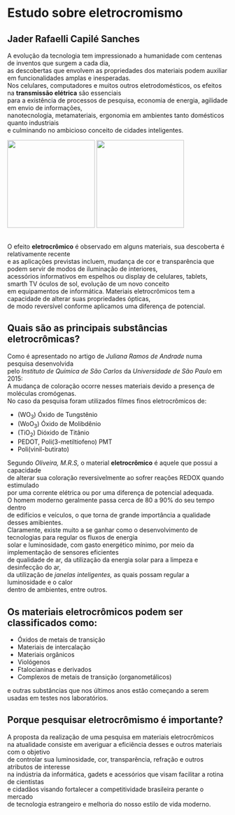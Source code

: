 # Estudo sobre eletrocromismo
## Jader Rafaelli Capilé Sanches

 A evolução da tecnologia tem impressionado a humanidade com centenas de inventos que surgem a cada dia,</br>
 as descobertas que envolvem as propriedades dos materiais podem auxiliar em funcionalidades amplas e inesperadas.</br>
 Nos celulares, computadores e muitos outros eletrodomésticos, os efeitos na **transmissão elétrica** são essenciais </br>
 para a existência de processos de pesquisa, economia de energia, agilidade em envio de informações, </br>
 nanotecnologia, metamateriais, ergonomia em ambientes tanto domésticos quanto industriais </br>
 e culminando no ambicioso conceito de cidades inteligentes. 
</br>
<div>
<img src="https://upload.wikimedia.org/wikipedia/commons/5/59/Electrochromic_devices_in_bleach_state%2C_The_MSU_Baroda%2C_India.jpg"  width="200" height="200">
    
<img src="https://upload.wikimedia.org/wikipedia/commons/6/66/Electrochromic_devices_in_color_state%2C_The_MSU_Baroda%2C_India.jpg"   left="300" width="200" height="200" >
</div>
    
</br>

 O efeito **eletrocrômico** é observado em alguns materiais, sua descoberta é relativamente recente </br>
 e as aplicações previstas incluem, mudança de cor e transparência que podem servir de modos de iluminação de interiores, </br>
 acessórios informativos em espelhos ou display de celulares, tablets, smarth TV óculos de sol, evolução de um novo conceito </br>
 em equipamentos de informática. Materiais eletrocrômicos tem a capacidade de alterar suas propriedades ópticas, </br> 
 de modo reversível  conforme aplicamos uma diferença de potencial. 

## Quais são as principais substâncias eletrocrômicas?
 Como é apresentado no artigo de *Juliana Ramos de Andrade* numa pesquisa desenvolvida</br>
 pelo *Instituto de Química de São Carlos* da *Universidade de São Paulo* em 2015:</br>
 A mudança de coloração ocorre nesses materiais devido a presença de moléculas cromógenas. </br>
 No caso da pesquisa foram utilizados filmes finos eletrocrômicos de:
 * (WO<sub>3</sub>) Óxido de Tungstênio
 * (WoO<sub>3</sub>) Óxido de Molibdênio 
 * (TiO<sub>2</sub>) Dióxido de Titânio 
 * PEDOT, Poli(3-metiltiofeno) PMT 
 * Poli(vinil-butirato)  
 
 Segundo *Oliveira, M.R.S,* o material **eletrocrômico** é aquele que possui a capacidade </br>
 de alterar sua coloração reversivelmente ao sofrer reações REDOX quando estimulado  </br>
 por uma corrente elétrica ou por uma diferença de potencial adequada. </br> 
 O homem moderno geralmente passa cerca de 80 a 90% do seu tempo dentro </br>
 de edifícios e veículos, o que torna de grande importância a qualidade desses amibientes. </br>
 Claramente, existe muito a se ganhar como o desenvolvimento de tecnologias para regular os fluxos de energia </br>
 solar e luminosidade, com gasto energético mínimo, por meio da implementação de sensores eficientes </br>
 de qualidade de ar, da utilização da energia solar para a limpeza e desinfecção do ar, </br>
 da utilização de *janelas inteligentes,* as quais possam regular a luminosidade e o calor </br>
 dentro de ambientes, entre outros. </br>
 
 ## Os **materiais eletrocrômicos** podem ser classificados como:
 
 * Óxidos de metais de transição
 * Materiais de intercalação
 * Materiais orgânicos </br>
 * Viológenos
 * Ftalocianinas e derivados
 * Complexos de metais de transição (organometálicos)

 e outras substâncias que nos últimos anos estão começando a serem usadas em testes nos laboratórios.
 
## Porque pesquisar eletrocrômismo é importante?
 A proposta da realização de uma pesquisa em materiais eletrocrômicos </br>
 na atualidade consiste em averiguar a eficiência desses e outros materiais com o objetivo </br>
 de controlar sua luminosidade, cor, transparência, refração e outros atributos de interesse</br> 
 na indústria da informática, gadets e acessórios que visam facilitar a rotina de cientistas</br> 
 e cidadãos visando fortalecer a competitividade brasileira perante o mercado </br>
 de tecnologia estrangeiro e melhoria do nosso estilo de vida moderno. 

